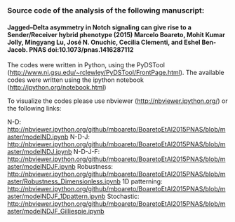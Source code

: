### Source code of the analysis of the following manuscript:

#### Jagged–Delta asymmetry in Notch signaling can give rise to a Sender/Receiver hybrid phenotype (2015) Marcelo Boareto, Mohit Kumar Jolly, Mingyang Lu, José N. Onuchic, Cecilia Clementi, and Eshel Ben-Jacob. PNAS doi:10.1073/pnas.1416287112

The codes were written in Python, using the PyDSTool (http://www.ni.gsu.edu/~rclewley/PyDSTool/FrontPage.html). 
The available codes were written using the ipython notebook (http://ipython.org/notebook.html)

To visualize the codes please use nbviewer (http://nbviewer.ipython.org/) or the following links: 

N-D: http://nbviewer.ipython.org/github/mboareto/BoaretoEtAl2015PNAS/blob/master/modelND.ipynb 
N-D-J: http://nbviewer.ipython.org/github/mboareto/BoaretoEtAl2015PNAS/blob/master/modelNDJ.ipynb 
N-D-J-F: http://nbviewer.ipython.org/github/mboareto/BoaretoEtAl2015PNAS/blob/master/modelNDJF.ipynb 
Robustness: http://nbviewer.ipython.org/github/mboareto/BoaretoEtAl2015PNAS/blob/master/Robustness_Dimensionless.ipynb
1D patterning: http://nbviewer.ipython.org/github/mboareto/BoaretoEtAl2015PNAS/blob/master/modelNDJF_1Dpattern.ipynb
Stochastic: http://nbviewer.ipython.org/github/mboareto/BoaretoEtAl2015PNAS/blob/master/modelNDJF_Gilliespie.ipynb
